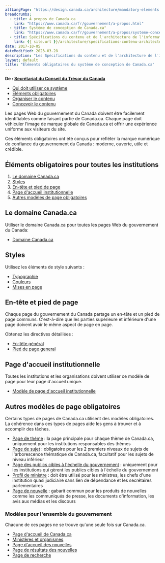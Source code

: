 ```yaml
---
altLangPage: "https://design.canada.ca/architecture/mandatory-elements.html"
breadcrumbs:
  - title: À propos de Canada.ca
    link: "https://www.canada.ca/fr/gouvernement/a-propos.html"
  - title: Système de conception de Canada.ca"
    link: "https://www.canada.ca/fr/gouvernement/a-propos/systeme-conception.html"
  - title: Spécifications du contenu et de l'architecture de l'information pour Canada.ca
    link: {{ site.url }}/architecture/specifications-contenu-architecture-information-canada.html
date: 2017-10-05
dateModified: 2023-03-28
description: "Les Spécifications du contenu et de l'architecture de l'information pour Canada.ca s’agit d’un manuel de conception qui fournit des modèles testés par l’utilisateur, des modèles de navigation d’architecture de l’information pour présenter et organiser le contenu pour le site Canada.ca."
layout: default
title: "Éléments obligatoires du système de conception de Canada.ca"
---
```

<p class="gc-byline"><strong>De : <a href="https://www.canada.ca/fr/secretariat-conseil-tresor.html">Secrétariat du Conseil du Trésor du Canada</a></strong></p>
<div class="mrgn-tp-md mrgn-bttm-sm brdr-bttm">
  <div class="row  mrgn-bttm-sm">
    <ul class="toc lst-spcd col-md-12">
      <li class="col-md-4"><a href="utilisation-concept-canadaca.html" class="list-group-item">Qui doit utiliser ce système</a> </li>
      <li class="col-md-4"><a href="elements-obligatoires.html" class="list-group-item cust-active active">Éléments obligatoires</a> </li>
      <li class="col-md-4"><a href="organiser-contenu.html" class="list-group-item">Organiser le contenu</a> </li>
      <li class="col-md-4"><a href="modeles.html" class="list-group-item">Concevoir le contenu</a> </li>
    </ul>
  </div>
</div>
<p>Les pages Web du gouvernement du Canada doivent être facilement identifiables comme faisant partie de Canada.ca. Chaque page doit véhiculer l'image de marque globale de Canada.ca et offrir une expérience uniforme aux visiteurs du site.</p>
<p>Ces éléments obligatoires ont été conçus pour refléter la marque numérique de confiance du gouvernement du Canada : moderne, ouverte, utile et crédible.</p>
<section>
  <h2>Éléments obligatoires pour toutes les institutions</h2>
  <ol>
    <li><a href="#domaine">Le domaine Canada.ca</a></li>
    <li><a href="#styles">Styles</a></li>
    <li><a href="#entete-piedpage">En-tête et pied de page</a> </li>
    <li><a href="#institution">Page d'accueil institutionnelle</a> </li>
    <li><a href="#obligatoires">Autres modèles de page obligatoires</a></li>
  </ol>
</section>
<h2 id="domaine">Le domaine Canada.ca</h2>
<p>Utiliser le domaine Canada.ca pour toutes les pages Web du gouvernement du Canada:</p>
<ul>
  <li><a href="https://conception.canada.ca/configurations-conception-communes/canada-point-ca.html">Domaine Canada.ca</a></li>
</ul>
<h2 id="styles">Styles</h2>
<p>Utilisez les éléments de style suivants :</p>
<ul>
  <li><a href="https://conception.canada.ca/styles/typographie.html">Typographie</a></li>
  <li><a href="https://conception.canada.ca/styles/couleurs.html">Couleurs</a></li>
  <li><a href="https://conception.canada.ca/styles/mises-en-page.html">Mises en page</a></li>
</ul>
<h2 id="entete-piedpage">En-tête et pied de page</h2>
<p>Chaque page du gouvernement du Canada partage un en-tête et un pied de page communs. C'est-à-dire que les parties supérieure et inférieure d'une page doivent avoir le même aspect de page en page.</p>
<p>Obtenez les directives détaillées :</p>
<ul>
  <li><a href="https://conception.canada.ca/configurations-conception-communes/en-tete-general">En-tête général</a></li>
  <li><a href="https://conception.canada.ca/configurations-conception-communes/pied-page">Pied de page general</a></li>
</ul>
<h2 id="institution">Page d'accueil institutionnelle</h2>
<p>Toutes les institutions et les organisations doivent utiliser ce modèle de page pour leur page d'accueil unique.</p>
<ul>
  <li><a href="https://conception.canada.ca/modeles-obligatoire/pages-profil-institutionnel.html">Modèle de page d'accueil institutionnelle</a></li>
</ul>
<h2 id="obligatoires">Autres modèles de page obligatoires</h2>
<p>Certains types de pages de Canada.ca utilisent des modèles obligatoires. La cohérence dans ces types de pages aide les gens à trouver et à accomplir des tâches.</p>
<ul>
  <li><a href="https://conception.canada.ca/modeles-obligatoire/theme-sujet.html">Page de thème</a> : la page principale pour chaque thème de Canada.ca, uniquement pour les institutions responsables des thèmes</li>
  <li><a href="https://conception.canada.ca/modeles-obligatoire/theme-sujet.html">Page de sujet</a> : obligatoire pour les 2 premiers niveaux de sujets de l'arborescence thématique de Canada.ca, facultatif pour les sujets de niveau inférieur</li>
  <li><a href="https://conception.canada.ca/modeles-obligatoire/pages-publics-cibles.html">Page des publics cibles à l'échelle du gouvernement</a> : uniquement pour les institutions qui gèrent les publics cibles à l'échelle du gouvernement</li>
  <li><a href="https://conception.canada.ca/modeles-obligatoire/pages-profil-ministres.html">Profil de ministre</a> : doit être utilisé pour les ministres, les chefs d'une institution quasi judiciaire sans lien de dépendance et les secrétaires parlementaires</li>
  <li><a href="https://conception.canada.ca/modeles-obligatoire/pages-nouvelles.html#produit">Page de nouvelle</a> : gabarit commun pour les produits de nouvelles comme les communiqués de presse, les documents d'information, les avis aux médias et les discours</li>
</ul>
<h3 id="gc">Modèles pour l'ensemble du gouvernement</h3>
<p>Chacune de ces pages ne se trouve qu'une seule fois sur Canada.ca.</p>
<ul>
  <li><a href="https://conception.canada.ca/modeles-obligatoire/page-accueil.html">Page d'accueil de Canada.ca</a></li>
  <li><a href="https://conception.canada.ca/modeles-obligatoire/page-ministeres-organismes.html">Ministères et organismes</a></li>
  <li><a href="https://conception.canada.ca/modeles-obligatoire/pages-nouvelles.html#accueil">Page d'accueil des nouvelles</a></li>
  <li><a href="https://conception.canada.ca/modeles-obligatoire/pages-nouvelles.html#resultats">Page de résultats des nouvelles</a></li>
  <li><a href="https://conception.canada.ca/modeles-obligatoire/pages-recherche.html">Page de recherche</a></li>
</ul>
